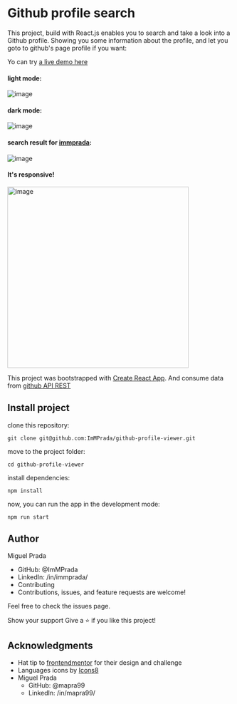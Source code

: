 # Github profile search

This project, build with React.js enables you to search and take a look into a Github profile. Showing you some information about the profile, and let you goto to github's page profile if you want:

Yo can try [a live demo here](https://github-profile-viewer-two.vercel.app/)


#### light mode:
![image](https://user-images.githubusercontent.com/26731448/176810497-04af4aa7-20f3-4875-a0aa-84f25eaf252c.png)


#### dark mode:
![image](https://user-images.githubusercontent.com/26731448/176810578-a4532382-dc41-4424-ab83-daae16095d07.png)


#### search result for [immprada](https://github.com/ImMPrada):
![image](https://user-images.githubusercontent.com/26731448/176810691-ef0fb895-97e0-4e1b-8b50-7e04b14f4e40.png)


#### It's responsive!
<img width="407" alt="image" src="https://user-images.githubusercontent.com/26731448/176884211-ca77ad9c-b52b-4ddc-9ac2-dc185c240a1c.png">


This project was bootstrapped with [Create React App](https://github.com/facebook/create-react-app).
And consume data from [github API REST](https://docs.github.com/es/rest)

## Install project

clone this repository:

`git clone git@github.com:ImMPrada/github-profile-viewer.git`

move to the project folder:

`cd github-profile-viewer`

install dependencies:

`npm install`

now, you can run the app in the development mode:

`npm run start`

## Author
Miguel Prada

- GitHub: @ImMPrada
- LinkedIn: /in/immprada/
- Contributing
- Contributions, issues, and feature requests are welcome!

Feel free to check the issues page.

Show your support
Give a ⭐️ if you like this project!

## Acknowledgments
-  Hat tip to [frontendmentor](https://www.frontendmentor.io/) for their design and challenge
-  Languages icons by [Icons8](https://icons8.com")
- Miguel Prada
  - GitHub: @mapra99
  - LinkedIn: /in/mapra99/




